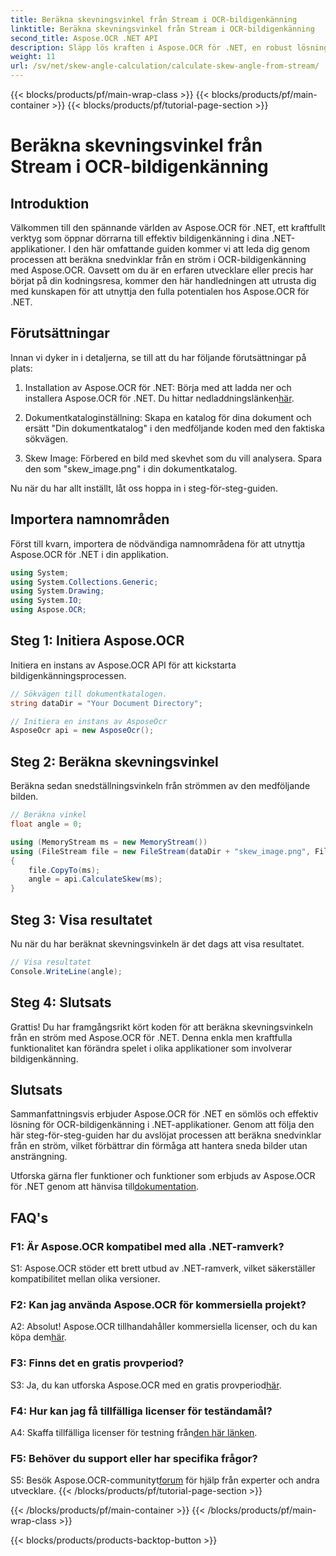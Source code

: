 ```yaml
---
title: Beräkna skevningsvinkel från Stream i OCR-bildigenkänning
linktitle: Beräkna skevningsvinkel från Stream i OCR-bildigenkänning
second_title: Aspose.OCR .NET API
description: Släpp lös kraften i Aspose.OCR för .NET, en robust lösning för bildigenkänning. Lär dig hur du beräknar snedvinklar utan ansträngning.
weight: 11
url: /sv/net/skew-angle-calculation/calculate-skew-angle-from-stream/
---
```


{{< blocks/products/pf/main-wrap-class >}}
{{< blocks/products/pf/main-container >}}
{{< blocks/products/pf/tutorial-page-section >}}

# Beräkna skevningsvinkel från Stream i OCR-bildigenkänning

## Introduktion

Välkommen till den spännande världen av Aspose.OCR för .NET, ett kraftfullt verktyg som öppnar dörrarna till effektiv bildigenkänning i dina .NET-applikationer. I den här omfattande guiden kommer vi att leda dig genom processen att beräkna snedvinklar från en ström i OCR-bildigenkänning med Aspose.OCR. Oavsett om du är en erfaren utvecklare eller precis har börjat på din kodningsresa, kommer den här handledningen att utrusta dig med kunskapen för att utnyttja den fulla potentialen hos Aspose.OCR för .NET.

## Förutsättningar

Innan vi dyker in i detaljerna, se till att du har följande förutsättningar på plats:

1.  Installation av Aspose.OCR för .NET: Börja med att ladda ner och installera Aspose.OCR för .NET. Du hittar nedladdningslänken[här](https://releases.aspose.com/ocr/net/).

2. Dokumentkataloginställning: Skapa en katalog för dina dokument och ersätt "Din dokumentkatalog" i den medföljande koden med den faktiska sökvägen.

3. Skew Image: Förbered en bild med skevhet som du vill analysera. Spara den som "skew_image.png" i din dokumentkatalog.

Nu när du har allt inställt, låt oss hoppa in i steg-för-steg-guiden.

## Importera namnområden

Först till kvarn, importera de nödvändiga namnområdena för att utnyttja Aspose.OCR för .NET i din applikation.

```csharp
using System;
using System.Collections.Generic;
using System.Drawing;
using System.IO;
using Aspose.OCR;
```

## Steg 1: Initiera Aspose.OCR

Initiera en instans av Aspose.OCR API för att kickstarta bildigenkänningsprocessen.

```csharp
// Sökvägen till dokumentkatalogen.
string dataDir = "Your Document Directory";

// Initiera en instans av AsposeOcr
AsposeOcr api = new AsposeOcr();
```

## Steg 2: Beräkna skevningsvinkel

Beräkna sedan snedställningsvinkeln från strömmen av den medföljande bilden.

```csharp
// Beräkna vinkel
float angle = 0;

using (MemoryStream ms = new MemoryStream())
using (FileStream file = new FileStream(dataDir + "skew_image.png", FileMode.Open, FileAccess.Read))
{
    file.CopyTo(ms);
    angle = api.CalculateSkew(ms);
}
```

## Steg 3: Visa resultatet

Nu när du har beräknat skevningsvinkeln är det dags att visa resultatet.

```csharp
// Visa resultatet
Console.WriteLine(angle);
```

## Steg 4: Slutsats

Grattis! Du har framgångsrikt kört koden för att beräkna skevningsvinkeln från en ström med Aspose.OCR för .NET. Denna enkla men kraftfulla funktionalitet kan förändra spelet i olika applikationer som involverar bildigenkänning.

## Slutsats

Sammanfattningsvis erbjuder Aspose.OCR för .NET en sömlös och effektiv lösning för OCR-bildigenkänning i .NET-applikationer. Genom att följa den här steg-för-steg-guiden har du avslöjat processen att beräkna snedvinklar från en ström, vilket förbättrar din förmåga att hantera sneda bilder utan ansträngning.

 Utforska gärna fler funktioner och funktioner som erbjuds av Aspose.OCR för .NET genom att hänvisa till[dokumentation](https://reference.aspose.com/ocr/net/).

## FAQ's

### F1: Är Aspose.OCR kompatibel med alla .NET-ramverk?

S1: Aspose.OCR stöder ett brett utbud av .NET-ramverk, vilket säkerställer kompatibilitet mellan olika versioner.

### F2: Kan jag använda Aspose.OCR för kommersiella projekt?

 A2: Absolut! Aspose.OCR tillhandahåller kommersiella licenser, och du kan köpa dem[här](https://purchase.aspose.com/buy).

### F3: Finns det en gratis provperiod?

 S3: Ja, du kan utforska Aspose.OCR med en gratis provperiod[här](https://releases.aspose.com/).

### F4: Hur kan jag få tillfälliga licenser för teständamål?

 A4: Skaffa tillfälliga licenser för testning från[den här länken](https://purchase.aspose.com/temporary-license/).

### F5: Behöver du support eller har specifika frågor?

 S5: Besök Aspose.OCR-communityt[forum](https://forum.aspose.com/c/ocr/16) för hjälp från experter och andra utvecklare.
{{< /blocks/products/pf/tutorial-page-section >}}

{{< /blocks/products/pf/main-container >}}
{{< /blocks/products/pf/main-wrap-class >}}

{{< blocks/products/products-backtop-button >}}
